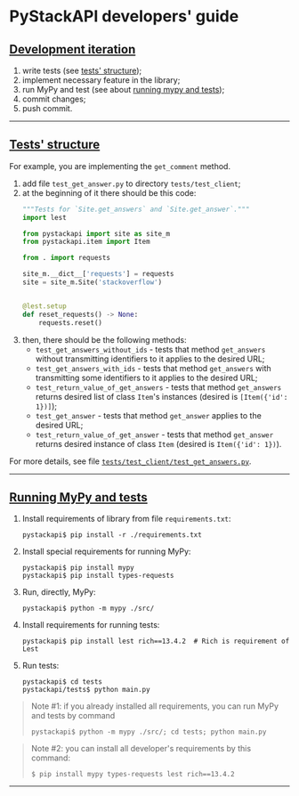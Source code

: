 # PyStackAPI developers' guide

## [Development iteration](https://github.com/wchistow/pystackapi/blob/master/CONTRIBUTING.md#development-iteration)

1. write tests (see [tests' structure](https://github.com/wchistow/pystackapi/blob/master/CONTRIBUTING.md#tests-structure));
2. implement necessary feature in the library;
3. run MyPy and test (see about [running mypy and tests](https://github.com/wchistow/pystackapi/blob/master/CONTRIBUTING.md#running-mypy-and-tests));
4. commit changes;
5. push commit.

---

## [Tests' structure](https://github.com/wchistow/pystackapi/blob/master/CONTRIBUTING.md#tests-structure)

For example, you are implementing the `get_comment` method.

1. add file `test_get_answer.py` to directory `tests/test_client`;
2. at the beginning of it there should be this code:
   ```python
   """Tests for `Site.get_answers` and `Site.get_answer`."""
   import lest
   
   from pystackapi import site as site_m
   from pystackapi.item import Item
   
   from . import requests
   
   site_m.__dict__['requests'] = requests
   site = site_m.Site('stackoverflow')
   
   
   @lest.setup
   def reset_requests() -> None:
       requests.reset()
   ```
3. then, there should be the following methods:
    + `test_get_answers_without_ids` - tests that method `get_answers` without transmitting identifiers to it applies to the desired URL;
    + `test_get_answers_with_ids` - tests that method `get_answers` with transmitting some identifiers to it applies to the desired URL;
    + `test_return_value_of_get_answers` - tests that method `get_answers` returns desired list of class `Item`'s instances (desired is `[Item({'id': 1})]`);
    + `test_get_answer` - tests that method `get_answer` applies to the desired URL;
    + `test_return_value_of_get_answer` - tests that method `get_answer` returns desired instance of class `Item` (desired is `Item({'id': 1})`).

For more details, see file [`tests/test_client/test_get_answers.py`](https://github.com/wchistow/pystackapi/blob/master/tests/test_client/test_get_answers.py).

---

## [Running MyPy and tests](https://github.com/wchistow/pystackapi/blob/master/CONTRIBUTING.md#running-mypy-and-tests)

1. Install requirements of library from file `requirements.txt`:
   ```shell
   pystackapi$ pip install -r ./requirements.txt
   ``` 
2. Install special requirements for running MyPy:
   ```shell
   pystackapi$ pip install mypy
   pystackapi$ pip install types-requests
   ```
3. Run, directly, MyPy:
   ```shell
   pystackapi$ python -m mypy ./src/
   ```
4. Install requirements for running tests:
   ```shell
   pystackapi$ pip install lest rich==13.4.2  # Rich is requirement of Lest
   ```
5. Run tests:
   ```shell
   pystackapi$ cd tests
   pystackapi/tests$ python main.py
   ```

> Note #1: if you already installed all requirements, you can run MyPy and tests by command
> ```shell
> pystackapi$ python -m mypy ./src/; cd tests; python main.py
> ```

> Note #2: you can install all developer's requirements by this command:
> ```shell
> $ pip install mypy types-requests lest rich==13.4.2
> ```

---
